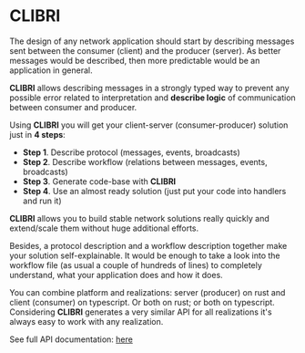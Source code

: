 # CLIBRI

The design of any network application should start by describing messages sent between the consumer (client) and the producer (server). As better messages would be described, then more predictable would be an application in general.

**CLIBRI** allows describing messages in a strongly typed way to prevent any possible error related to interpretation and **describe logic** of communication between consumer and producer.

Using **CLIBRI** you will get your client-server (consumer-producer) solution just in **4 steps**:

* **Step 1**. Describe protocol (messages, events, broadcasts)
* **Step 2**. Describe workflow (relations between messages, events, broadcasts)
* **Step 3**. Generate code-base with **CLIBRI**
* **Step 4**. Use an almost ready solution (just put your code into handlers and run it)

**CLIBRI** allows you to build stable network solutions really quickly and extend/scale them without huge additional efforts.

Besides, a protocol description and a workflow description together make your solution self-explainable. It would be enough to take a look into the workflow file (as usual a couple of hundreds of lines) to completely understand, what your application does and how it does.

You can combine platform and realizations: server (producer) on rust and client (consumer) on typescript. Or both on rust; or both on typescript. Considering **CLIBRI** generates a very similar API for all realizations it's always easy to work with any realization.

See full API documentation: [here](http://clibri.net/)
